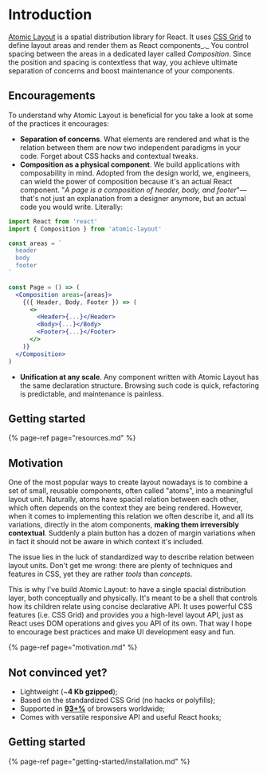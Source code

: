 # Introduction

[Atomic Layout](https://github.com/kettanaito/atomic-layout) is a spatial distribution library for React. It uses [CSS Grid](https://developer.mozilla.org/en-US/docs/Web/CSS/CSS_Grid_Layout) to define layout areas and render them as React components_._ You control spacing between the areas in a dedicated layer called _Composition_. Since the position and spacing is contextless that way, you achieve ultimate separation of concerns and boost maintenance of your components.

## Encouragements

To understand why Atomic Layout is beneficial for you take a look at some of the practices it encourages:

* **Separation of concerns**. What elements are rendered and what is the relation between them are now two independent paradigms in your code. Forget about CSS hacks and contextual tweaks.
* **Composition as a physical component**. We build applications with composability in mind. Adopted from the design world, we, engineers, can wield the power of composition because it's an actual React component. "_A page is a composition of header, body, and footer_"—that's not just an explanation from a designer anymore, but an actual code you would write. Literally:

```jsx
import React from 'react'
import { Composition } from 'atomic-layout'

const areas = `
  header
  body
  footer
`

const Page = () => (
  <Composition areas={areas}>
    {({ Header, Body, Footer }) => (
      <>
        <Header>{...}</Header>
        <Body>{...}</Body>
        <Footer>{...}</Footer>
      </>
    )}
  </Composition>
)
```

* **Unification at any scale**. Any component written with Atomic Layout has the same declaration structure. Browsing such code is quick, refactoring is predictable, and maintenance is painless.

## Getting started

{% page-ref page="resources.md" %}

## Motivation

One of the most popular ways to create layout nowadays is to combine a set of small, reusable components, often called "atoms", into a meaningful layout unit. Naturally, atoms have spacial relation between each other, which often depends on the context they are being rendered. However, when it comes to implementing this relation we often describe it, and all its variations, directly in the atom components, **making them irreversibly contextual**. Suddenly a plain button has a dozen of margin variations when in fact it should not be aware in which context it's included.

The issue lies in the luck of standardized way to describe relation between layout units. Don't get me wrong: there are plenty of techniques and features in CSS, yet they are rather _tools_ than _concepts_. 

This is why I've build Atomic Layout: to have a single spacial distribution layer, both conceptually and physically. It's meant to be a shell that controls how its children relate using concise declarative API. It uses powerful CSS features \(i.e. CSS Grid\) and provides you a high-level layout API, just as React uses DOM operations and gives you API of its own. That way I hope to encourage best practices and make UI development easy and fun.

{% page-ref page="motivation.md" %}

## Not convinced yet?

* Lightweight \(~**4 Kb gzipped**\);
* Based on the standardized CSS Grid \(no hacks or polyfills\);
* Supported in [**93+%**](https://caniuse.com/#search=css%20grid) of browsers worldwide;
* Comes with versatile responsive API and useful React hooks;

## Getting started

{% page-ref page="getting-started/installation.md" %}

